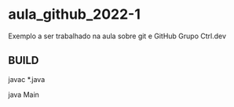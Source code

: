 # aula_github_2022-1
Exemplo a ser trabalhado na aula sobre git e GitHub
Grupo Ctrl.dev

## BUILD 

javac *.java

java Main
